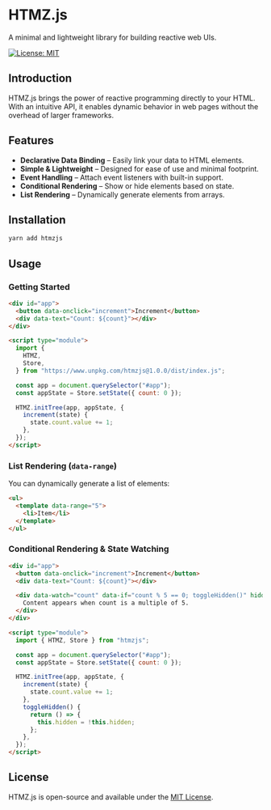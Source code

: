 # HTMZ.js

A minimal and lightweight library for building reactive web UIs.

[![License: MIT](https://img.shields.io/badge/License-MIT-yellow.svg)](https://opensource.org/licenses/MIT)

## Introduction

HTMZ.js brings the power of reactive programming directly to your HTML. With an intuitive API, it enables dynamic behavior in web pages without the overhead of larger frameworks.

## Features

- **Declarative Data Binding** – Easily link your data to HTML elements.
- **Simple & Lightweight** – Designed for ease of use and minimal footprint.
- **Event Handling** – Attach event listeners with built-in support.
- **Conditional Rendering** – Show or hide elements based on state.
- **List Rendering** – Dynamically generate elements from arrays.

## Installation

```sh
yarn add htmzjs
```

## Usage

### Getting Started

```html
<div id="app">
  <button data-onclick="increment">Increment</button>
  <div data-text="Count: ${count}"></div>
</div>

<script type="module">
  import {
    HTMZ,
    Store,
  } from "https://www.unpkg.com/htmzjs@1.0.0/dist/index.js";

  const app = document.querySelector("#app");
  const appState = Store.setState({ count: 0 });

  HTMZ.initTree(app, appState, {
    increment(state) {
      state.count.value += 1;
    },
  });
</script>
```

### List Rendering (`data-range`)

You can dynamically generate a list of elements:

```html
<ul>
  <template data-range="5">
    <li>Item</li>
  </template>
</ul>
```

### Conditional Rendering & State Watching

```html
<div id="app">
  <button data-onclick="increment">Increment</button>
  <div data-text="Count: ${count}"></div>

  <div data-watch="count" data-if="count % 5 == 0; toggleHidden()" hidden>
    Content appears when count is a multiple of 5.
  </div>
</div>

<script type="module">
  import { HTMZ, Store } from "htmzjs";

  const app = document.querySelector("#app");
  const appState = Store.setState({ count: 0 });

  HTMZ.initTree(app, appState, {
    increment(state) {
      state.count.value += 1;
    },
    toggleHidden() {
      return () => {
        this.hidden = !this.hidden;
      };
    },
  });
</script>
```

## License

HTMZ.js is open-source and available under the [MIT License](https://opensource.org/licenses/MIT).
